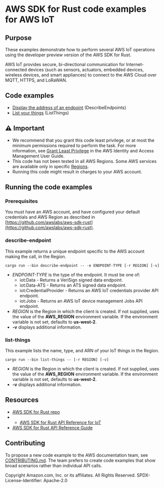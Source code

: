 # AWS SDK for Rust code examples for AWS IoT

## Purpose

These examples demonstrate how to perform several AWS IoT operations using the developer preview version of the AWS SDK for Rust.

AWS IoT provides secure, bi-directional communication for Internet-connected devices (such as sensors, actuators, embedded devices, wireless devices, and smart appliances) to connect to the AWS Cloud over MQTT, HTTPS, and LoRaWAN.

## Code examples

-   [Display the address of an endpoint](src/bin/describe-endpoints.rs) (DescribeEndpoints)
-   [List your things](src/bin/list-things.rs) (ListThings)

## ⚠ Important

-   We recommend that you grant this code least privilege,
    or at most the minimum permissions required to perform the task.
    For more information, see
    [Grant Least Privilege](https://docs.aws.amazon.com/IAM/latest/UserGuide/best-practices.html#grant-least-privilege)
    in the AWS Identity and Access Management User Guide.
-   This code has not been tested in all AWS Regions.
    Some AWS services are available only in specific
    [Regions](https://aws.amazon.com/about-aws/global-infrastructure/regional-product-services).
-   Running this code might result in charges to your AWS account.

## Running the code examples

### Prerequisites

You must have an AWS account, and have configured your default credentials and AWS Region as described in [https://github.com/awslabs/aws-sdk-rust](https://github.com/awslabs/aws-sdk-rust).

### describe-endpoint

This example returns a unique endpoint specific to the AWS account making the call, in the Region.

`cargo run --bin describe-endpoint -- -e ENDPOINT-TYPE [-r REGION] [-v]`

-   _ENDPOINT-TYPE_ is the type of the endpoint. It must be one of:
    -   iot:Data - Returns a VeriSign signed data endpoint.
    -   iot:Data-ATS - Returns an ATS signed data endpoint.
    -   iot:CredentialProvider - Returns an AWS IoT credentials provider API endpoint.
    -   iot:Jobs - Returns an AWS IoT device management Jobs API endpoint.
-   _REGION_ is the Region in which the client is created.
    If not supplied, uses the value of the **AWS_REGION** environment variable.
    If the environment variable is not set, defaults to **us-west-2**.
-   **-v** displays additional information.

### list-things

This example lists the name, type, and ARN of your IoT things in the Region.

`cargo run --bin list-things -- [-r REGION] [-v]`

-   _REGION_ is the Region in which the client is created.
    If not supplied, uses the value of the **AWS_REGION** environment variable.
    If the environment variable is not set, defaults to **us-west-2**.
-   **-v** displays additional information.

## Resources

-   [AWS SDK for Rust repo](https://github.com/awslabs/aws-sdk-rust)
-   -   [AWS SDK for Rust API Reference for IoT](https://docs.rs/aws-sdk-iot)
-   [AWS SDK for Rust API Reference Guide](https://awslabs.github.io/aws-sdk-rust/aws_sdk_config/index.html)

## Contributing

To propose a new code example to the AWS documentation team,
see [CONTRIBUTING.md](https://github.com/picante-io/aws-doc-sdk-examples/blob/master/CONTRIBUTING.md).
The team prefers to create code examples that show broad scenarios rather than individual API calls.

Copyright Amazon.com, Inc. or its affiliates. All Rights Reserved. SPDX-License-Identifier: Apache-2.0

